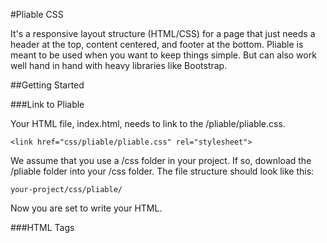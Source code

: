 #Pliable CSS

It's a responsive layout structure (HTML/CSS) for a page that just needs a header at the top, content centered, and footer at the bottom.  Pliable is meant to be used when you want to keep things simple.  But can also work well hand in hand with heavy libraries like Bootstrap.  

##Getting Started

###Link to Pliable

Your HTML file, index.html, needs to link to the /pliable/pliable.css.  

```
<link href="css/pliable/pliable.css" rel="stylesheet">
```
We assume that you use a /css folder in your project.  If so, download the /pliable folder into your /css folder.  The file structure should look like this:

```
your-project/css/pliable/
```
Now you are set to write your HTML.

###HTML Tags

